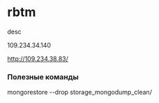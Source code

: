 # rbtm
desc


109.234.34.140

http://109.234.38.83/


### Полезные команды
mongorestore --drop storage_mongodump_clean/
